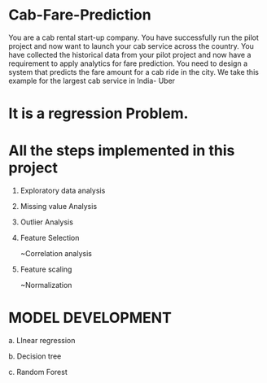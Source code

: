 # Cab-Fare-Prediction


You are a cab rental start-up company. You have successfully run the pilot project and
now want to launch your cab service across the country. You have collected the
historical data from your pilot project and now have a requirement to apply analytics for
fare prediction. You need to design a system that predicts the fare amount for a cab ride
in the city.
We take this example for the largest cab service in India- Uber

# It is a regression Problem.

# All the steps implemented in this project

1. Exploratory data analysis

2. Missing value Analysis

3. Outlier Analysis

4. Feature Selection

     ~Correlation analysis

5. Feature scaling

     ~Normalization
     
# MODEL DEVELOPMENT

a. LInear regression

b. Decision tree

c. Random Forest
